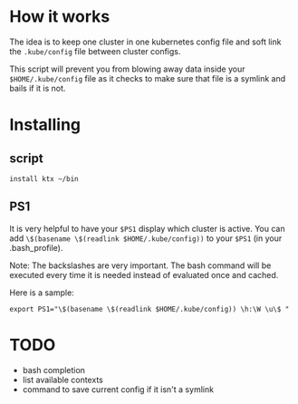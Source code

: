 # How it works 

The idea is to keep one cluster in one kubernetes config file and soft link the `.kube/config` file between cluster configs.

This script will prevent you from blowing away data inside your `$HOME/.kube/config` file as it checks to make sure that file is a symlink and bails if it is not.

# Installing

## script

    install ktx ~/bin

## PS1

It is very helpful to have your `$PS1` display which cluster is active. You can add `\$(basename \$(readlink $HOME/.kube/config))` to your `$PS1` (in your .bash_profile). 

Note: The backslashes are very important. The bash command will be executed every time it is needed instead of evaluated once and cached.

Here is a sample:

    export PS1="\$(basename \$(readlink $HOME/.kube/config)) \h:\W \u\$ "

# TODO

* bash completion
* list available contexts
* command to save current config if it isn't a symlink